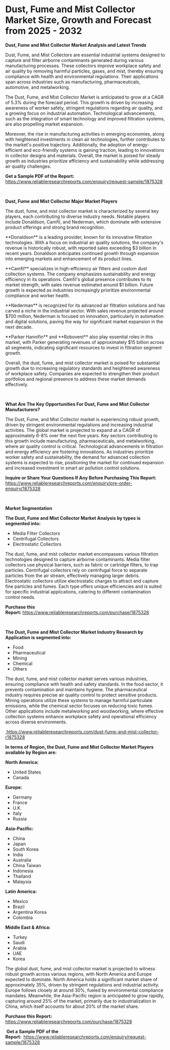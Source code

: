 <p><h1>Dust, Fume and Mist Collector Market Size, Growth and Forecast from 2025 - 2032</h1></p><p><strong>Dust, Fume and Mist Collector Market Analysis and Latest Trends</strong></p>
<p><p>Dust, Fume, and Mist Collectors are essential industrial systems designed to capture and filter airborne contaminants generated during various manufacturing processes. These collectors improve workplace safety and air quality by removing harmful particles, gases, and mist, thereby ensuring compliance with health and environmental regulations. Their applications span across industries such as manufacturing, pharmaceuticals, automotive, and metalworking.</p><p>The Dust, Fume, and Mist Collector Market is anticipated to grow at a CAGR of 5.3% during the forecast period. This growth is driven by increasing awareness of worker safety, stringent regulations regarding air quality, and a growing focus on industrial automation. Technological advancements, such as the integration of smart technology and improved filtration systems, are also propelling market expansion. </p><p>Moreover, the rise in manufacturing activities in emerging economies, along with heightened investments in clean air technologies, further contributes to the market's positive trajectory. Additionally, the adoption of energy-efficient and eco-friendly systems is gaining traction, leading to innovations in collector designs and materials. Overall, the market is poised for steady growth as industries prioritize efficiency and sustainability while addressing air quality challenges.</p></p>
<p><strong>Get a Sample PDF of the Report:&nbsp;</strong> <a href="https://www.reliableresearchreports.com/enquiry/request-sample/1875328?utm_campaign=3568&utm_medium=2&utm_source=Github&utm_content=ia&utm_term=12042025&utm_id=dust-fume-and-mist-collector">https://www.reliableresearchreports.com/enquiry/request-sample/1875328</a></p>
<p>&nbsp;</p>
<p><strong>Dust, Fume and Mist Collector Major Market Players</strong></p>
<p><p>The dust, fume, and mist collector market is characterized by several key players, each contributing to diverse industry needs. Notable players include Donaldson, Camfil, and Nederman, which dominate with extensive product offerings and strong brand recognition. </p><p>**Donaldson** is a leading provider, known for its innovative filtration technologies. With a focus on industrial air quality solutions, the company's revenue is historically robust, with reported sales exceeding $3 billion in recent years. Donaldson anticipates continued growth through expansion into emerging markets and enhancement of its product lines.</p><p>**Camfil** specializes in high-efficiency air filters and custom dust collection systems. The company emphasizes sustainability and energy efficiency in its operations. Camfil's global presence contributes to its market strength, with sales revenue estimated around $1 billion. Future growth is expected as industries increasingly prioritize environmental compliance and worker health.</p><p>**Nederman** is recognized for its advanced air filtration solutions and has carved a niche in the industrial sector. With sales revenue projected around $700 million, Nederman is focused on innovation, particularly in automation and digital solutions, paving the way for significant market expansion in the next decade.</p><p>**Parker Hannifin** and **Robovent** also play essential roles in this market, with Parker generating revenues of approximately $15 billion across all segments, indicating significant resources to invest in filtration segment growth. </p><p>Overall, the dust, fume, and mist collector market is poised for substantial growth due to increasing regulatory standards and heightened awareness of workplace safety. Companies are expected to strengthen their product portfolios and regional presence to address these market demands effectively.</p></p>
<p>&nbsp;</p>
<p><strong>What Are The Key Opportunities For Dust, Fume and Mist Collector Manufacturers?</strong></p>
<p><p>The Dust, Fume, and Mist Collector market is experiencing robust growth, driven by stringent environmental regulations and increasing industrial activities. The global market is projected to expand at a CAGR of approximately 6-8% over the next five years. Key sectors contributing to this growth include manufacturing, pharmaceuticals, and metalworking, where air quality control is critical. Technological advancements in filtration and energy efficiency are fostering innovations. As industries prioritize worker safety and sustainability, the demand for advanced collection systems is expected to rise, positioning the market for continued expansion and increased investment in smart air pollution control solutions.</p></p>
<p><strong>Inquire or Share Your Questions If Any Before Purchasing This Report:</strong> <a href="https://www.reliableresearchreports.com/enquiry/pre-order-enquiry/1875328?utm_campaign=3568&utm_medium=2&utm_source=Github&utm_content=ia&utm_term=12042025&utm_id=dust-fume-and-mist-collector">https://www.reliableresearchreports.com/enquiry/pre-order-enquiry/1875328</a></p>
<p>&nbsp;</p>
<p><strong>Market Segmentation</strong></p>
<p><strong>The Dust, Fume and Mist Collector Market Analysis by types is segmented into:</strong></p>
<p><ul><li>Media Filter Collectors</li><li>Centrifugal Collectors</li><li>Electrostatic Collectors</li></ul></p>
<p><p>The dust, fume, and mist collector market encompasses various filtration technologies designed to capture airborne contaminants. Media filter collectors use physical barriers, such as fabric or cartridge filters, to trap particles. Centrifugal collectors rely on centrifugal force to separate particles from the air stream, effectively managing larger debris. Electrostatic collectors utilize electrostatic charges to attract and capture fine particles and fumes. Each type offers unique efficiencies and is suited for specific industrial applications, catering to different contamination control needs.</p></p>
<p><strong>Purchase this Report:&nbsp;</strong><a href="https://www.reliableresearchreports.com/purchase/1875328?utm_campaign=3568&utm_medium=2&utm_source=Github&utm_content=ia&utm_term=12042025&utm_id=dust-fume-and-mist-collector">https://www.reliableresearchreports.com/purchase/1875328</a></p>
<p>&nbsp;</p>
<p><strong>The Dust, Fume and Mist Collector Market Industry Research by Application is segmented into:</strong></p>
<p><ul><li>Food</li><li>Pharmaceutical</li><li>Mining</li><li>Chemical</li><li>Others</li></ul></p>
<p><p>The dust, fume, and mist collector market serves various industries, ensuring compliance with health and safety standards. In the food sector, it prevents contamination and maintains hygiene. The pharmaceutical industry requires precise air quality control to protect sensitive products. Mining operations utilize these systems to manage harmful particulate emissions, while the chemical sector focuses on reducing toxic fumes. Other applications include metalworking and woodworking, where effective collection systems enhance workplace safety and operational efficiency across diverse environments.</p></p>
<p><a href="https://www.reliableresearchreports.com/dust-fume-and-mist-collector-r1875328?utm_campaign=3568&utm_medium=2&utm_source=Github&utm_content=ia&utm_term=12042025&utm_id=dust-fume-and-mist-collector">&nbsp;https://www.reliableresearchreports.com/dust-fume-and-mist-collector-r1875328</a></p>
<p><strong>In terms of Region, the Dust, Fume and Mist Collector Market Players available by Region are:</strong></p>
<p>
    <p> <strong> North America: </strong>
        <ul>
            <li>United States</li>
            <li>Canada</li>
        </ul>
        </p> 
    <p> <strong> Europe: </strong>
        <ul>
            <li>Germany</li>
            <li>France</li>
            <li>U.K.</li>
            <li>Italy</li>
            <li>Russia</li>
        </ul>
        </p> 
    <p> <strong> Asia-Pacific: </strong>
        <ul>
            <li>China</li>
            <li>Japan</li>
            <li>South Korea</li>
            <li>India</li>
            <li>Australia</li>
            <li>China Taiwan</li>
            <li>Indonesia</li>
            <li>Thailand</li>
            <li>Malaysia</li>
        </ul>
        </p> 
    <p> <strong> Latin America: </strong>
        <ul>
            <li>Mexico</li>
            <li>Brazil</li>
            <li>Argentina Korea</li>
            <li>Colombia</li>
        </ul>
        </p> 
    <p> <strong> Middle East & Africa: </strong>
        <ul>
            <li>Turkey</li>
            <li>Saudi</li>
            <li>Arabia</li>
            <li>UAE</li>
            <li>Korea</li>
        </ul>
    </p>
    </p>
<p><p>The global dust, fume, and mist collector market is projected to witness robust growth across various regions, with North America and Europe expected to dominate. North America holds a significant market share of approximately 35%, driven by stringent regulations and industrial activity. Europe follows closely at around 30%, fueled by environmental compliance mandates. Meanwhile, the Asia-Pacific region is anticipated to grow rapidly, capturing around 25% of the market, primarily due to industrialization in China, which itself accounts for about 20% of the market share.</p></p>
<p><strong>Purchase this Report: </strong><a href="https://www.reliableresearchreports.com/purchase/1875328?utm_campaign=3568&utm_medium=2&utm_source=Github&utm_content=ia&utm_term=12042025&utm_id=dust-fume-and-mist-collector">https://www.reliableresearchreports.com/purchase/1875328</a></p>
<p>&nbsp;<strong>Get a Sample PDF of the Report:&nbsp;&nbsp;</strong><a href="https://www.reliableresearchreports.com/enquiry/request-sample/1875328?utm_campaign=3568&utm_medium=2&utm_source=Github&utm_content=ia&utm_term=12042025&utm_id=dust-fume-and-mist-collector">https://www.reliableresearchreports.com/enquiry/request-sample/1875328</a></p>
<p><strong></strong></p>
<p><p></p><p></p><p></p></p>